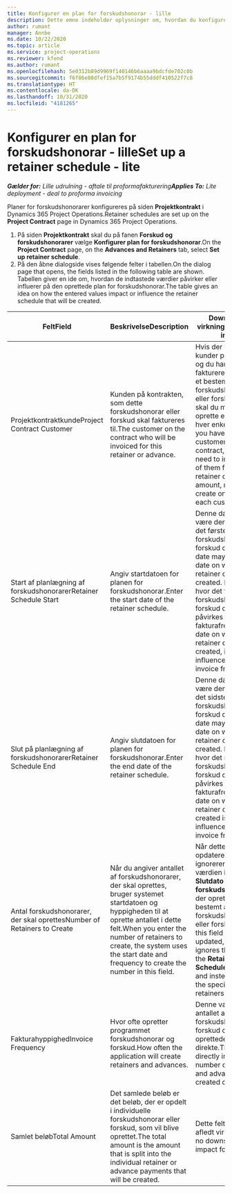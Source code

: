 ```yaml
---
title: Konfigurer en plan for forskudshonorar - lille
description: Dette emne indeholder oplysninger om, hvordan du konfigurerer en plan for forskudshonorar i Project Operations.
author: rumant
manager: Annbe
ms.date: 10/22/2020
ms.topic: article
ms.service: project-operations
ms.reviewer: kfend
ms.author: rumant
ms.openlocfilehash: 5e0312b89d9969f140146b6aaaa9bdcfde702c0b
ms.sourcegitcommit: f6f86e80dfef15a7b5f9174b55dddf410522f7c8
ms.translationtype: HT
ms.contentlocale: da-DK
ms.lasthandoff: 10/31/2020
ms.locfileid: "4181265"
---
```

# <a name="set-up-a-retainer-schedule---lite"></a><span data-ttu-id="25a7a-103">Konfigurer en plan for forskudshonorar - lille</span><span class="sxs-lookup"><span data-stu-id="25a7a-103">Set up a retainer schedule - lite</span></span>

<span data-ttu-id="25a7a-104">_**Gælder for:** Lille udrulning - aftale til proformafakturering_</span><span class="sxs-lookup"><span data-stu-id="25a7a-104">_**Applies To:** Lite deployment - deal to proforma invoicing_</span></span>

<span data-ttu-id="25a7a-105">Planer for forskudshonorarer konfigureres på siden **Projektkontrakt** i Dynamics 365 Project Operations.</span><span class="sxs-lookup"><span data-stu-id="25a7a-105">Retainer schedules are set up on the **Project Contract** page in Dynamics 365 Project Operations.</span></span>

1. <span data-ttu-id="25a7a-106">På siden **Projektkontrakt** skal du på fanen **Forskud og forskudshonorarer** vælge **Konfigurer plan for forskudshonorar**.</span><span class="sxs-lookup"><span data-stu-id="25a7a-106">On the **Project Contract** page, on the **Advances and Retainers** tab, select **Set up retainer schedule**.</span></span>
2. <span data-ttu-id="25a7a-107">På den åbne dialogside vises følgende felter i tabellen.</span><span class="sxs-lookup"><span data-stu-id="25a7a-107">On the dialog page that opens, the fields listed in the following table are shown.</span></span> <span data-ttu-id="25a7a-108">Tabellen giver en ide om, hvordan de indtastede værdier påvirker eller influerer på den oprettede plan for forskudshonorar.</span><span class="sxs-lookup"><span data-stu-id="25a7a-108">The table gives an idea on how the entered values impact or influence the retainer schedule that will be created.</span></span>

| <span data-ttu-id="25a7a-109">Felt</span><span class="sxs-lookup"><span data-stu-id="25a7a-109">Field</span></span> | <span data-ttu-id="25a7a-110">Beskrivelse</span><span class="sxs-lookup"><span data-stu-id="25a7a-110">Description</span></span> | <span data-ttu-id="25a7a-111">Downstream-virkning</span><span class="sxs-lookup"><span data-stu-id="25a7a-111">Downstream impact</span></span> |
| --- | --- | --- |
| <span data-ttu-id="25a7a-112">Projektkontraktkunde</span><span class="sxs-lookup"><span data-stu-id="25a7a-112">Project Contract Customer</span></span> | <span data-ttu-id="25a7a-113">Kunden på kontrakten, som dette forskudshonorar eller forskud skal faktureres til.</span><span class="sxs-lookup"><span data-stu-id="25a7a-113">The customer on the contract who will be invoiced for this retainer or advance.</span></span> | <span data-ttu-id="25a7a-114">Hvis der er flere kunder på kontrakten, og du har brug for at fakturere hver af dem et bestemt forskudshonorarer eller forskudsbeløb, skal du manuelt oprette en faktura for hver enkelt kunde.</span><span class="sxs-lookup"><span data-stu-id="25a7a-114">If you have multiple customers on the contract, and if you need to invoice each of them for a specific retainer or advance amount, manually create one invoice for each customer.</span></span> |
| <span data-ttu-id="25a7a-115">Start af planlægning af forskudshonorarer</span><span class="sxs-lookup"><span data-stu-id="25a7a-115">Retainer Schedule Start</span></span> | <span data-ttu-id="25a7a-116">Angiv startdatoen for planen for forskudshonorar.</span><span class="sxs-lookup"><span data-stu-id="25a7a-116">Enter the start date of the retainer schedule.</span></span> | <span data-ttu-id="25a7a-117">Denne dato kan ikke være den dato, hvor det første forskudshonorar eller forskud oprettes.</span><span class="sxs-lookup"><span data-stu-id="25a7a-117">This date may not be the date on which the first retainer or advance is created.</span></span> <span data-ttu-id="25a7a-118">Den dato, hvor det første forskudshonorar eller forskud oprettes, påvirkes også af fakturafrekvensen.</span><span class="sxs-lookup"><span data-stu-id="25a7a-118">The date on which the first retainer or advance is created, is also influenced by the invoice frequency.</span></span> |
| <span data-ttu-id="25a7a-119">Slut på planlægning af forskudshonorarer</span><span class="sxs-lookup"><span data-stu-id="25a7a-119">Retainer Schedule End</span></span> | <span data-ttu-id="25a7a-120">Angiv slutdatoen for planen for forskudshonorar.</span><span class="sxs-lookup"><span data-stu-id="25a7a-120">Enter the end date of the retainer schedule.</span></span> | <span data-ttu-id="25a7a-121">Denne dato kan ikke være den dato, hvor det sidste forskudshonorar eller forskud oprettes.</span><span class="sxs-lookup"><span data-stu-id="25a7a-121">This date may not be the date on which the last retainer or advance is created.</span></span> <span data-ttu-id="25a7a-122">Den dato, hvor det sidste forskudshonorar eller forskud oprettes, påvirkes også af fakturafrekvensen.</span><span class="sxs-lookup"><span data-stu-id="25a7a-122">The date on which the last retainer or advance is created is also influenced by the invoice frequency.</span></span> |
| <span data-ttu-id="25a7a-123">Antal forskudshonorarer, der skal oprettes</span><span class="sxs-lookup"><span data-stu-id="25a7a-123">Number of Retainers to Create</span></span> | <span data-ttu-id="25a7a-124">Når du angiver antallet af forskudshonorarer, der skal oprettes, bruger systemet startdatoen og hyppigheden til at oprette antallet i dette felt.</span><span class="sxs-lookup"><span data-stu-id="25a7a-124">When you enter the number of retainers to create, the system uses the start date and frequency to create the number in this field.</span></span> | <span data-ttu-id="25a7a-125">Når dette felt opdateres manuelt, ignorerer systemet værdien i feltet **Slutdato for plan for forskudshonorar**, og der oprettes i stedet et bestemt antal forskudshonorarer eller forskud.</span><span class="sxs-lookup"><span data-stu-id="25a7a-125">When this field is manually updated, the system ignores the value in the **Retainer Schedule End** field and instead creates the specific number of retainers or advances.</span></span> |
| <span data-ttu-id="25a7a-126">Fakturahyppighed</span><span class="sxs-lookup"><span data-stu-id="25a7a-126">Invoice Frequency</span></span> | <span data-ttu-id="25a7a-127">Hvor ofte opretter programmet forskudshonorar og forskud.</span><span class="sxs-lookup"><span data-stu-id="25a7a-127">How often the application will create retainers and advances.</span></span> | <span data-ttu-id="25a7a-128">Denne værdi påvirker antallet af forskudshonorarer og forskud og de oprettede datoer direkte.</span><span class="sxs-lookup"><span data-stu-id="25a7a-128">This value directly influences the number of retainers and advances and the created dates.</span></span> |
| <span data-ttu-id="25a7a-129">Samlet beløb</span><span class="sxs-lookup"><span data-stu-id="25a7a-129">Total Amount</span></span> | <span data-ttu-id="25a7a-130">Det samlede beløb er det beløb, der er opdelt i individuelle forskudshonorar eller forskud, som vil blive oprettet.</span><span class="sxs-lookup"><span data-stu-id="25a7a-130">The total amount is the amount that is split into the individual retainer or advance payments that will be created.</span></span> | <span data-ttu-id="25a7a-131">Dette felt har ingen afledt virkning.</span><span class="sxs-lookup"><span data-stu-id="25a7a-131">There's no downstream impact for this field.</span></span> |
